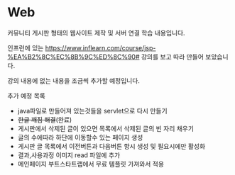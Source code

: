 # Web
커뮤니티 게시판 형태의 웹사이트 제작 및 서버 연결 학습 내용입니다.

인프런에 있는 https://www.inflearn.com/course/jsp-%EA%B2%8C%EC%8B%9C%ED%8C%90# 강의를 보고 따라 만들어 보았습니다.

강의 내용에 없는 내용을 조금씩 추가할 예정입니다. 

추가 예정 목록 
<ul>
              <li>java파일로 만들어져 있는것들을 servlet으로 다시 만들기</li>
              <li><del>한글 깨짐 해결</del>(완료)</li>
              <li>게시판에서 삭제된 글이 있으면 목록에서 삭제된 글의 빈 자리 채우기</li>
              <li>글의 수에따라 하단에 이동할수 있는 페이지 생성</li>
              <li>게시판 글 목록에서 이전버튼과 다음버튼 항시 생성 및 필요시에만 활성화</li>
              <li>결과,사용과정 이미지 read 파일에 추가</li>
              <li>메인페이지 부트스타트랩에서 무료 템플릿 가져와서 적용</li>
</ul>
